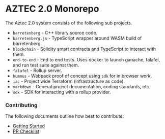 # AZTEC 2.0 Monorepo

The Aztec 2.0 system consists of the following sub projects.

- `barretenberg` - C++ library source code.
- `barretenberg.js` - TypeScript wrapper around WASM build of barretenberg.
- `blockchain` - Solidity smart contracts and TypeScript to interact with them.
- `end-to-end` - End to end tests. Uses docker to launch ganache, falafel, and run test suite against them.
- `falafel` - Rollup server.
- `hummus` - Webpack proof of concept using `sdk` for in browser work.
- `iac` - Project wide Terraform (infrastructure as code).
- `markdown` - General project documentation, coding standards, etc.
- `sdk` - SDK for interacting with a rollup provider.

### Contributing

The following documents outline how best to contribute:

- [Getting Started](./markdown/getting_started.md)
- [PR Checklist](./markdown/pr_checklist.md)
